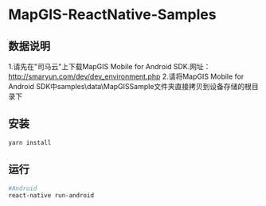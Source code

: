 # MapGIS-ReactNative-Samples

## 数据说明
1.请先在"司马云"上下载MapGIS Mobile for Android SDK.网址：http://smaryun.com/dev/dev_environment.php
2.请将MapGIS Mobile for Android SDK中samples\data\MapGISSample文件夹直接拷贝到设备存储的根目录下
## 安装
```bash
yarn install
```

## 运行
```bash
#Android
react-native run-android
```